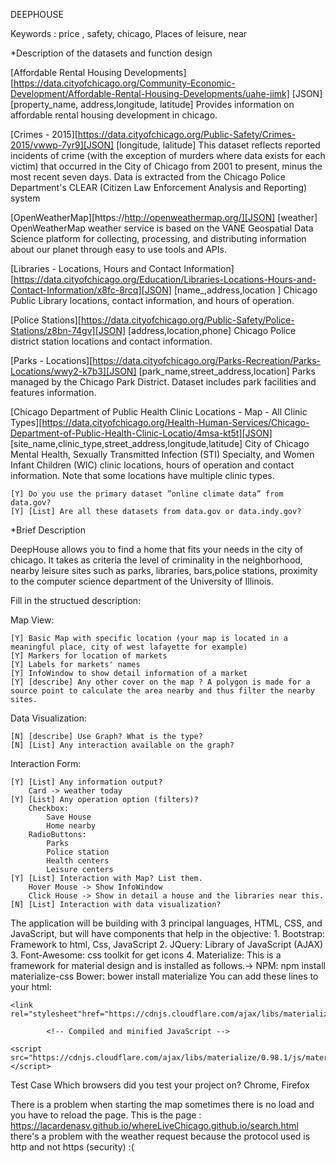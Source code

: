 
 DEEPHOUSE

Keywords : price , safety, chicago, Places of leisure, near

*Description of the datasets and function design

[Affordable Rental Housing Developments] [https://data.cityofchicago.org/Community-Economic-Development/Affordable-Rental-Housing-Developments/uahe-iimk] [JSON] [property_name, address,longitude, latitude] Provides information on affordable rental housing development in chicago.

[Crimes - 2015][https://data.cityofchicago.org/Public-Safety/Crimes-2015/vwwp-7yr9][JSON] [longitude, lalitude] This dataset reflects reported incidents of crime (with the exception of murders where data exists for each victim) that occurred in the City of Chicago from 2001 to present, minus the most recent seven days. Data is extracted from the Chicago Police Department's CLEAR (Citizen Law Enforcement Analysis and Reporting) system 

[OpenWeatherMap][https://http://openweathermap.org/][JSON] [weather] OpenWeatherMap weather service is based on the VANE Geospatial Data Science platform for collecting, processing, and distributing information about our planet through easy to use tools and APIs.

[Libraries - Locations, Hours and Contact Information][https://data.cityofchicago.org/Education/Libraries-Locations-Hours-and-Contact-Information/x8fc-8rcq][JSON] [name_,address,location ] Chicago Public Library locations, contact information, and hours of operation.

[Police Stations][https://data.cityofchicago.org/Public-Safety/Police-Stations/z8bn-74gv][JSON] [address,location,phone] Chicago Police district station locations and contact information.

[Parks - Locations][https://data.cityofchicago.org/Parks-Recreation/Parks-Locations/wwy2-k7b3][JSON] [park_name,street_address,location] Parks managed by the Chicago Park District. Dataset includes park facilities and features information.

[Chicago Department of Public Health Clinic Locations - Map - All Clinic Types][https://data.cityofchicago.org/Health-Human-Services/Chicago-Department-of-Public-Health-Clinic-Locatio/4msa-kt5t][JSON] [site_name,clinic_type,street_address,longitude,latitude] City of Chicago Mental Health, Sexually Transmitted Infection (STI) Specialty, and Women Infant Children (WIC) clinic locations, hours of operation and contact information. Note that some locations have multiple clinic types.

	[Y] Do you use the primary dataset ”online climate data” from data.gov?
	[Y] [List] Are all these datasets from data.gov or data.indy.gov? 

*Brief Description

DeepHouse allows you to find a home that fits your needs in the city of chicago.
It takes as criteria the level of criminality in the neighborhood, nearby leisure sites such as parks, libraries, bars,police stations, proximity to the computer science department of the University of Illinois.

Fill in the structued description:

Map View:

	[Y] Basic Map with specific location (your map is located in a meaningful place, city of west lafayette for example)
	[Y] Markers for location of markets
	[Y] Labels for markets' names
	[Y] InfoWindow to show detail information of a market
	[Y] [describe] Any other cover on the map ? A polygon is made for a source point to calculate the area nearby and thus filter the nearby sites.

Data Visualization:

	[N] [describe] Use Graph? What is the type? 
	[N] [List] Any interaction available on the graph? 

Interaction Form:

	[Y] [List] Any information output? 
		Card -> weather today
	[Y] [List] Any operation option (filters)? 
		Checkbox:
			Save House 
			Home nearby
		RadioButtons:
			Parks
			Police station
			Health centers
			Leisure centers
	[Y] [List] Interaction with Map? List them. 
		Hover Mouse -> Show InfoWindow
		Click House -> Show in detail a house and the libraries near this.
	[N] [List] Interaction with data visualization? 

The application will be building with 3 principal languages, HTML, CSS, and JavaScript, but will have components that help in the objective:
	1. Bootstrap: Framework to html, Css, JavaScript
	2. JQuery: Library of JavaScript (AJAX)
	3. Font-Awesome: css toolkit for get icons 
	4. Materialize: This is a framework for material design and is installed as follows.->
			NPM:   npm install materialize-css
			Bower: bower install materialize
			You can add these lines to your html:
			<!-- Compiled and minified CSS -->
			
	<link rel="stylesheet"href="https://cdnjs.cloudflare.com/ajax/libs/materialize/0.98.1/css/materialize.min.css">

			<!-- Compiled and minified JavaScript -->
				
	<script src="https://cdnjs.cloudflare.com/ajax/libs/materialize/0.98.1/js/materialize.min.js"></script>
		
          
Test Case Which browsers did you test your project on? Chrome, Firefox


There is a problem when starting the map sometimes there is no load and you have to reload the page.
This is the page : https://lacardenasv.github.io/whereLiveChicago.github.io/search.html there's a problem with the weather request because the protocol used is http and not https (security) :(
